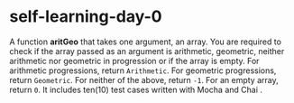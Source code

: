 # self-learning-day-0
A function **aritGeo** that takes one argument, an array. You are required to check if the array passed as an argument is arithmetic, geometric, neither arithmetic nor geometric in progression or if the array is empty. For arithmetic progressions, return `Arithmetic`. For geometric progressions, return `Geometric`. For neither of the above, return `-1`. For an empty array, return `0`. It includes ten(10) test cases written with Mocha and Chai .
